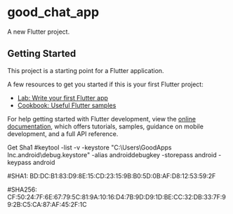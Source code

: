 # good_chat_app

A new Flutter project.

## Getting Started

This project is a starting point for a Flutter application.

A few resources to get you started if this is your first Flutter project:

- [Lab: Write your first Flutter app](https://docs.flutter.dev/get-started/codelab)
- [Cookbook: Useful Flutter samples](https://docs.flutter.dev/cookbook)

For help getting started with Flutter development, view the
[online documentation](https://docs.flutter.dev/), which offers tutorials,
samples, guidance on mobile development, and a full API reference.

Get Sha1
#keytool -list -v -keystore "C:\Users\GoodApps Inc\.android\debug.keystore" -alias androiddebugkey -storepass android -keypass android


#SHA1: BD:DC:B1:83:D9:8E:15:CD:23:15:9B:B0:5D:0B:AF:D8:12:53:59:2F

#SHA256: CF:50:24:7F:6E:67:79:5C:81:9A:10:16:D4:7B:9D:D9:1D:BE:CC:32:DB:33:7F:99:2B:C5:CA:87:AF:45:2F:1C